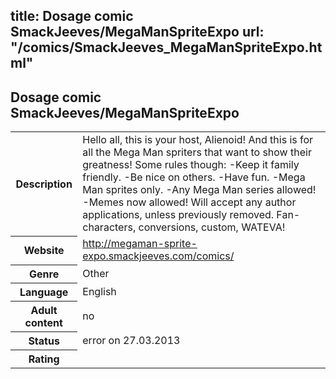 title: Dosage comic SmackJeeves/MegaManSpriteExpo
url: "/comics/SmackJeeves_MegaManSpriteExpo.html"
---
Dosage comic SmackJeeves/MegaManSpriteExpo
-----------------------------------------

<table class="comicinfo">
<tr>
<th>Description</th><td>Hello all, this is your host, Alienoid! And this is for all the Mega Man spriters that want to show their greatness! Some rules though: -Keep it family friendly. -Be nice on others. -Have fun. -Mega Man sprites only. -Any Mega Man series allowed! -Memes now allowed! Will accept any author applications, unless previously removed. Fan-characters, conversions, custom, WATEVA!</td>
</tr>
<tr>
<th>Website</th><td><a href="http://megaman-sprite-expo.smackjeeves.com/comics/">http://megaman-sprite-expo.smackjeeves.com/comics/</a></td>
</tr>
<tr>
<th>Genre</th><td>Other</td>
</tr>
<tr>
<th>Language</th><td>English</td>
</tr>
<tr>
<th>Adult content</th><td>no</td>
</tr>
<tr>
<th>Status</th><td>error on 27.03.2013</td>
</tr>
<tr>
<th>Rating</th><td><div class="g-plusone" data-size="standard" data-annotation="bubble"
 data-href="http://megaman-sprite-expo.smackjeeves.com/comics/"></div></td>
</tr>
</table>
<script type="text/javascript">
  (function() {
    var po = document.createElement('script'); po.type = 'text/javascript'; po.async = true;
    po.src = 'https://apis.google.com/js/plusone.js';
    var s = document.getElementsByTagName('script')[0]; s.parentNode.insertBefore(po, s);
  })();
</script>
